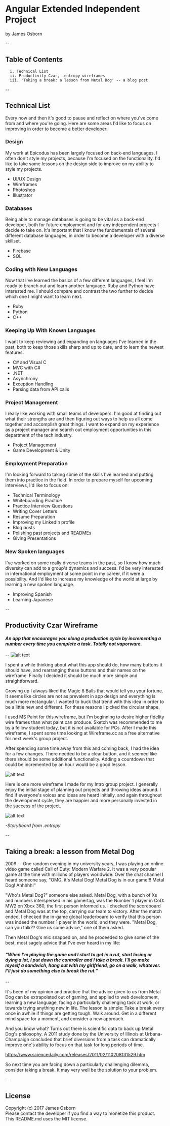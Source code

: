 # Angular Extended Independent Project
by James Osborn

*--*

## Table of Contents
```
  i. Technical List  
  ii. Productivity Czar, .entropy wireframes  
  iii. 'Taking a break: a lesson from Metal Dog' -- a blog post
```

*--*

## Technical List
Every now and then it's good to pause and reflect on where you've come from and where you're going. Here are some areas I'd like to focus on improving in order to become a better developer:

### Design
My work at Epicodus has been largely focused on back-end languages. I often don't style my projects, because I'm focused on the functionality. I'd like to take some lessons on the design side to improve on my ability to style my projects.
* UI/UX Design
* Wireframes
* Photoshop
* Illustrator


### Databases
Being able to manage databases is going to be vital as a back-end developer, both for future employment and for any independent projects I decide to take on. It's important that I know the fundamentals of several different database languages, in order to become a developer with a diverse skillset.

* Firebase
* SQL


### Coding with New Languages
Now that I've learned the basics of a few different languages, I feel I'm ready to branch out and learn another language. Ruby and Python have interested me. I should compare and contrast the two further to decide which one I might want to learn next.

* Ruby
* Python
* C++

### Keeping Up With Known Languages

I want to keep reviewing and expanding on languages I've learned in the past, both to keep those skills sharp and up to date, and to learn the newest features.

* C# and Visual C
* MVC with C#
* .NET
* Asynchrony
* Exception Handling
* Parsing data from API calls

### Project Management

I really like working with small teams of developers. I'm good at finding out what their strengths are and then figuring out ways to help us all come together and accomplish great things. I want to expand on my experience as a project manager and search out employment opportunities in this department of the tech industry.

* Project Management
* Game Development & Unity

### Employment Preparation

I'm looking forward to taking some of the skills I've learned and putting them into practice in the field. In order to prepare myself for upcoming interviews, I'd like to focus on:

* Technical Terminology
* Whiteboarding Practice
* Practice Interview Questions
* Writing Cover Letters
* Resume Preparation
* Improving my LinkedIn profile  
* Blog posts
* Polishing past projects and READMEs
* Giving Presentations

### New Spoken languages
I've worked on some really diverse teams in the past, so I know how much diversity can add to a group's dynamics and success. I'd be very interested in international employment at some point in my career, if it were a possibility. And I'd like to increase my knowledge of the world at large by learning a new spoken language.

* Improving Spanish
* Learning Japanese

*--*

## Productivity Czar Wireframe
#### *An app that encourages you along a production cycle by incrementing a number every time you complete a task. Totally not vaporware.*

--
![alt text](productivity-czar.png "A low-fi wireframe for a production encouragement app")

I spent a while thinking about what this app should do, how many buttons it should have, and rearranging these buttons and their names on the wireframe. Finally I decided it should be much more simple and straightforward.   

Growing up I always liked the Magic 8 Balls that would tell you your fortune. It seems like circles are not as prevalent in app design and everything is much more rectangular. I wanted to buck that trend with this idea in order to be a little new and different. For these reasons I picked the circular shape.

I used MS Paint for this wireframe, but I'm beginning to desire higher fidelity wire frames than what paint can produce. Sketch was recommended to me by a fellow student today, but it is not available for PCs. After I made this wireframe, I spent some time looking at Wireframe.cc as a free alternative for next week's group project.

After spending some time away from this and coming back, I had the idea for a few changes. There needed to be a clear button, and it seemed like there should be some additional functionality. Adding a countdown that could be incremented by an hour would be a good lesson.

![alt text](productivity-czar2.png "A low-fi wireframe for a production encouragement app")

Here is one more wireframe I made for my Intro group project. I generally enjoy the initial stage of planning out projects and throwing ideas around.  I find if everyone's voices and ideas are heard initially, and again throughout the development cycle, they are happier and more personally invested in the success of the project.

![alt text](proposedStructure2.png "A low-fi storyboard for an interactive cyberpunk short story")

*-Storyboard from .entropy*

*--*

## Taking a break: a lesson from Metal Dog

2009 -- One random evening in my university years, I was playing an online video game called Call of Duty: Modern Warfare 2. It was a very popular game at the time with millions of players worldwide. Over the chat channel I heard someone say, "OMG, it's Metal Dog! Metal Dog is in our game!!! Metal Dog! Ahhhhh!"

"Who's Metal Dog?" someone else asked. Metal Dog, with a bunch of Xs and numbers interspersed in his gamertag, was the Number 1 player in CoD: MW2 on Xbox 360, the first person informed us. I checked the scoreboard and Metal Dog was at the top, carrying our team to victory. After the match ended, I checked the in-game global leaderboard to  verify that this person was indeed the number 1 player in the world, and they were. "Metal Dog, can you talk?? Give us some advice," one of them asked.

Then Metal Dog's mic snapped on, and he proceeded to give some of the best, most sagely advice that I've ever heard in my life:

#### *"When I'm playing the game and I start to get in a rut, start losing or dying a lot, I put down the controller and I take a break. I'll go make myself a sandwich, hang out with my girlfriend, go on a walk, whatever. I'll just do something else to break the rut."*

--  


It's been of my opinion and practice that the advice given to us from Metal Dog can be extrapolated out of gaming, and applied to web development, learning a new language, facing a particularly challenging task at work, or towards trying anything new in life. The lesson is simple: Take a break every once in awhile if things are getting tough. Walk around. Get in a different mind space for a moment, and consider a new approach.

And you know what? Turns out there is scientific data to back up Metal Dog's philosophy. A 2011 study done by the University of Illinois at Urbana-Champaign concluded that brief diversions from a task can dramatically improve one's ability to focus on that task for long periods of time.

https://www.sciencedaily.com/releases/2011/02/110208131529.htm

So next time you are facing down a particularly challenging dilemma, consider taking a break. It may very well be the solution to your problem.

*--*

## License
Copyright (c) 2017 James Osborn  
Please contact the developer if you find a way to monetize this product.  
This README.md uses the MIT license.
